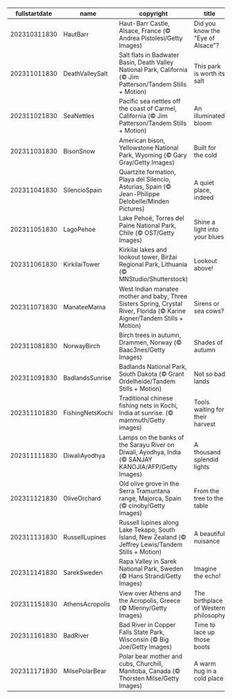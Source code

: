 |fullstartdate|name|copyright|title|image|
|--|--|--|--|--|
202310311830|HautBarr|Haut-Barr Castle, Alsace, France (© Andrea Pistolesi/Getty Images)|Did you know the "Eye of Alsace"?|![](/en-IN/2023/11/202310311830HautBarr.jpg)|
202311011830|DeathValleySalt|Salt flats in Badwater Basin, Death Valley National Park, California (© Jim Patterson/Tandem Stills + Motion)|This park is worth its salt|![](/en-IN/2023/11/202311011830DeathValleySalt.jpg)|
202311021830|SeaNettles|Pacific sea nettles off the coast of Carmel, California (© Jim Patterson/Tandem Stills + Motion)|An illuminated bloom|![](/en-IN/2023/11/202311021830SeaNettles.jpg)|
202311031830|BisonSnow|American bison, Yellowstone National Park, Wyoming (© Gary Gray/Getty Images)|Built for the cold|![](/en-IN/2023/11/202311031830BisonSnow.jpg)|
202311041830|SilencioSpain|Quartzite formation, Playa del Silencio, Asturias, Spain (© Jean-Philippe Delobelle/Minden Pictures)|A quiet place, indeed|![](/en-IN/2023/11/202311041830SilencioSpain.jpg)|
202311051830|LagoPehoe|Lake Pehoé, Torres del Paine National Park, Chile (© OST/Getty Images)|Shine a light into your blues|![](/en-IN/2023/11/202311051830LagoPehoe.jpg)|
202311061830|KirkilaiTower|Kirkilai lakes and lookout tower, Biržai Regional Park, Lithuania (© MNStudio/Shutterstock)|Lookout above!|![](/en-IN/2023/11/202311061830KirkilaiTower.jpg)|
202311071830|ManateeMama|West Indian manatee mother and baby, Three Sisters Spring, Crystal River, Florida (© Karine Aigner/Tandem Stills + Motion)|Sirens or sea cows?|![](/en-IN/2023/11/202311071830ManateeMama.jpg)|
202311081830|NorwayBirch|Birch trees in autumn, Drammen, Norway (© Baac3nes/Getty Images)|Shades of autumn|![](/en-IN/2023/11/202311081830NorwayBirch.jpg)|
202311091830|BadlandsSunrise|Badlands National Park, South Dakota (© Grant Ordelheide/Tandem Stills + Motion)|Not so bad lands|![](/en-IN/2023/11/202311091830BadlandsSunrise.jpg)|
202311101830|FishingNetsKochi|Traditional chinese fishing nets in Kochi, India at sunrise. (© mammuth/Getty images)|Tools waiting for their harvest|![](/en-IN/2023/11/202311101830FishingNetsKochi.jpg)|
202311111830|DiwaliAyodhya|Lamps on the banks of the Sarayu River on Diwali, Ayodhya, India (© SANJAY KANOJIA/AFP/Getty Images)|A thousand splendid lights|![](/en-IN/2023/11/202311111830DiwaliAyodhya.jpg)|
202311121830|OliveOrchard|Old olive grove in the Serra Tramuntana range, Majorca, Spain (© cinoby/Getty Images)|From the tree to the table|![](/en-IN/2023/11/202311121830OliveOrchard.jpg)|
202311131830|RussellLupines|Russell lupines along Lake Tekapo, South Island, New Zealand (© Jeffrey Lewis/Tandem Stills + Motion)|A beautiful nuisance|![](/en-IN/2023/11/202311131830RussellLupines.jpg)|
202311141830|SarekSweden|Rapa Valley in Sarek National Park, Sweden (© Hans Strand/Getty Images)|Imagine the echo!|![](/en-IN/2023/11/202311141830SarekSweden.jpg)|
202311151830|AthensAcropolis|View over Athens and the Acropolis, Greece (© Mlenny/Getty Images)|The birthplace of Western philosophy|![](/en-IN/2023/11/202311151830AthensAcropolis.jpg)|
202311161830|BadRiver|Bad River in Copper Falls State Park, Wisconsin (© Big Joe/Getty Images)|Time to lace up those boots|![](/en-IN/2023/11/202311161830BadRiver.jpg)|
202311171830|MilsePolarBear|Polar bear mother and cubs, Churchill, Manitoba, Canada (© Thorsten Milse/Getty Images)|A warm hug in a cold place|![](/en-IN/2023/11/202311171830MilsePolarBear.jpg)|
